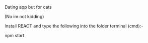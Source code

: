 Dating app but for cats

(No im not kidding)

Install REACT and type the following into the folder terminal (cmd):-

npm start 